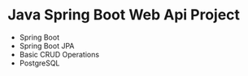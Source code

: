 # Java Spring Boot Web Api Project
- Spring Boot 
- Spring Boot JPA
- Basic CRUD Operations
- PostgreSQL